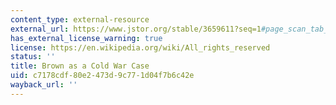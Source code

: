 ```yaml
---
content_type: external-resource
external_url: https://www.jstor.org/stable/3659611?seq=1#page_scan_tab_contents
has_external_license_warning: true
license: https://en.wikipedia.org/wiki/All_rights_reserved
status: ''
title: Brown as a Cold War Case
uid: c7178cdf-80e2-473d-9c77-1d04f7b6c42e
wayback_url: ''
---
```

